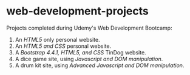 # web-development-projects

Projects completed during Udemy's Web Development Bootcamp:
  1. An *HTML5* only personal website.
  2. An *HTML5 and CSS* personal website.
  3. A *Bootstrap 4.4.1, HTML5, and CSS* TinDog website.
  4. A dice game site, using *Javascript and DOM manipulation*.
  5. A drum kit site, using *Advanced Javascript and DOM manipulation*.
